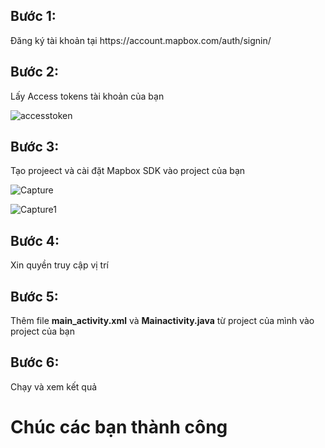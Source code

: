 <h2><b>Bước 1:</b></h2>
<p><t>Đăng ký tài khoản tại https://account.mapbox.com/auth/signin/</t></p>
<h2><b>Bước 2:</b></h2>
<p><t>Lấy Access tokens tài khoản của bạn</t></p>

![accesstoken](https://user-images.githubusercontent.com/37862349/71010807-f1f01500-211e-11ea-9333-bc3e044eda93.jpg)

<h2><b>Bước 3:</b></h2>
<p><t>Tạo projeect và cài đặt Mapbox SDK vào project của bạn</t></p>

![Capture](https://user-images.githubusercontent.com/37862349/71011395-e7824b00-211f-11ea-93d9-765c0975e880.PNG)

![Capture1](https://user-images.githubusercontent.com/37862349/71011526-23b5ab80-2120-11ea-816b-c84783876016.PNG)

<h2><b>Bước 4:</b></h2>
<p><t>Xin quyền truy cập vị trí</t></p>
<h2><b>Bước 5:</b></h2>
<p><t>Thêm file <b>main_activity.xml</b> và <b>Mainactivity.java</b> từ project của mình vào project của bạn</t></p>
<h2><b>Bước 6:</b></h2>
<p><t>Chạy và xem kết quả</t></p>

<h1>Chúc các bạn thành công</h1>



